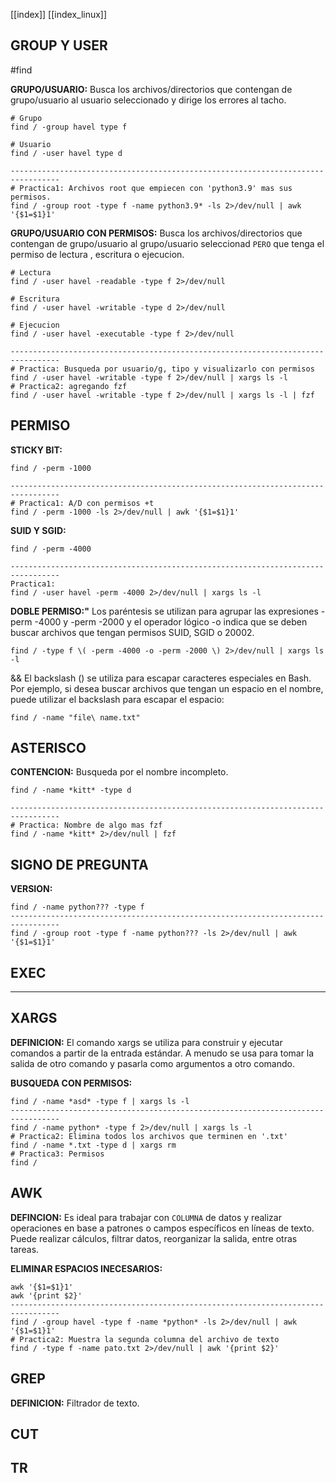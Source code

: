 [[index]]
[[index_linux]]

## GROUP Y USER

#find 

**GRUPO/USUARIO:**
	Busca los archivos/directorios que contengan de grupo/usuario al usuario seleccionado y dirige los errores al tacho.
```
# Grupo
find / -group havel type f 

# Usuario
find / -user havel type d 

---------------------------------------------------------------------------------
# Practica1: Archivos root que empiecen con 'python3.9' mas sus permisos.
find / -group root -type f -name python3.9* -ls 2>/dev/null | awk '{$1=$1}1'
```

**GRUPO/USUARIO CON PERMISOS:**
	Busca los archivos/directorios que contengan de grupo/usuario al grupo/usuario seleccionad `PERO` que tenga el permiso de lectura , escritura o ejecucion.
```
# Lectura
find / -user havel -readable -type f 2>/dev/null

# Escritura
find / -user havel -writable -type d 2>/dev/null 

# Ejecucion
find / -user havel -executable -type f 2>/dev/null

---------------------------------------------------------------------------------
# Practica: Busqueda por usuario/g, tipo y visualizarlo con permisos
find / -user havel -writable -type f 2>/dev/null | xargs ls -l
# Practica2: agregando fzf
find / -user havel -writable -type f 2>/dev/null | xargs ls -l | fzf
```

## PERMISO

**STICKY BIT:**
```
find / -perm -1000

---------------------------------------------------------------------------------
# Practica1: A/D con permisos +t 
find / -perm -1000 -ls 2>/dev/null | awk '{$1=$1}1'
```

**SUID Y SGID:**
```
find / -perm -4000

---------------------------------------------------------------------------------
Practica1:
find / -user havel -perm -4000 2>/dev/null | xargs ls -l
```
**DOBLE PERMISO:"**
	Los paréntesis se utilizan para agrupar las expresiones -perm -4000 y -perm -2000 y el operador lógico -o indica que se deben buscar archivos que tengan permisos SUID, SGID o 20002.
```
find / -type f \( -perm -4000 -o -perm -2000 \) 2>/dev/null | xargs ls -l
```
&&
	El backslash (\) se utiliza para escapar caracteres especiales en Bash. Por ejemplo, si desea buscar archivos que tengan un espacio en el nombre, puede utilizar el backslash para escapar el espacio:
```
find / -name "file\ name.txt"
```

## ASTERISCO

**CONTENCION:**
	Busqueda por el nombre incompleto.
```
find / -name *kitt* -type d

---------------------------------------------------------------------------------
# Practica: Nombre de algo mas fzf
find / -name *kitt* 2>/dev/null | fzf
```

## SIGNO DE PREGUNTA

**VERSION:**
```
find / -name python??? -type f 
---------------------------------------------------------------------------------
find / -group root -type f -name python??? -ls 2>/dev/null | awk '{$1=$1}1'
```

## EXEC




________________________________________________________________________


## XARGS

**DEFINICION:**
	El comando xargs se utiliza para construir y ejecutar comandos a partir de la entrada estándar. A menudo se usa para tomar la salida de otro comando y pasarla como argumentos a otro comando.

**BUSQUEDA CON PERMISOS:**
```
find / -name *asd* -type f | xargs ls -l
---------------------------------------------------------------------------------
find / -name python* -type f 2>/dev/null | xargs ls -l
# Practica2: Elimina todos los archivos que terminen en '.txt'
find / -name *.txt -type d | xargs rm
# Practica3: Permisos
find /
```


## AWK

**DEFINCION:**
	Es ideal para trabajar con ``COLUMNA`` de datos y realizar operaciones en base a patrones o campos específicos en líneas de texto. Puede realizar cálculos, filtrar datos, reorganizar la salida, entre otras tareas.

**ELIMINAR ESPACIOS INECESARIOS:**
```
awk '{$1=$1}1'
awk '{print $2}'
---------------------------------------------------------------------------------
find / -group havel -type f -name *python* -ls 2>/dev/null | awk '{$1=$1}1'
# Practica2: Muestra la segunda columna del archivo de texto
find / -type f -name pato.txt 2>/dev/null | awk '{print $2}'
```


## GREP

**DEFINICION:**
	Filtrador de texto.

## CUT


## TR